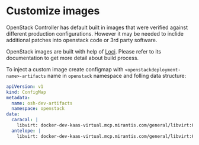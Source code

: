 # Customize images

OpenStack Controller has default built in images that were verified against different
production configurations. However it may be needed to inclide additional patches
into openstack code or 3rd party software.

OpenStack images are built with help of [Loci](https://github.com/openstack/loci).
Please refer to its documentation to get more detail about build process.

To inject a custom image create configmap with `<openstackdeployment-name>-artifacts` name
in `openstack` namespace and folling data structure:

```yaml
apiVersion: v1
kind: ConfigMap
metadata:
  name: osh-dev-artifacts
  namespace: openstack
data:
  caracal: |
    libvirt: docker-dev-kaas-virtual.mcp.mirantis.com/general/libvirt:6.0.0-focal-20221028120749
  antelope: |
    libvirt: docker-dev-kaas-virtual.mcp.mirantis.com/general/libvirt:6.0.0-focal-20221028120749
```
